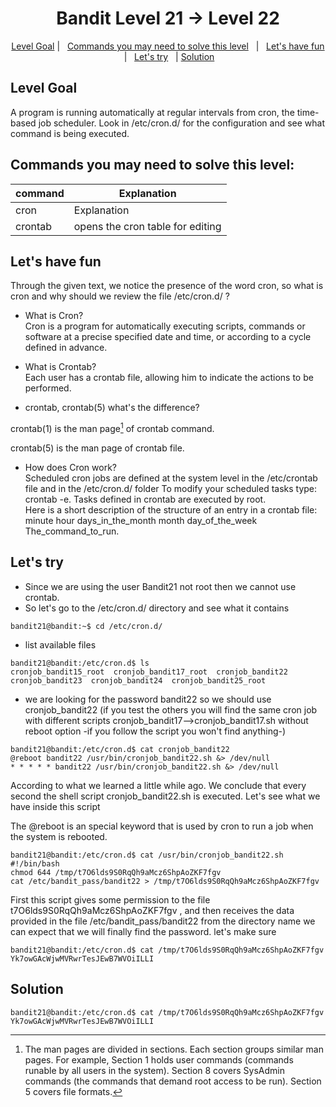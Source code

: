 <h1 align="center">
Bandit Level 21 → Level 22
</h1>

<p align="center">
  <a href="#Level-Goal">Level Goal</a>   |   
  <a href="#Commands-you-may-need-to-solve-this-level">Commands you may need to solve this level</a>   |  
  <a href="#Lets-have-fun">Let's have fun</a>   |  
  <a href="#Lets-try">Let's try</a>   |
  <a href="#Solution">Solution</a> 
</p>

## Level Goal
A program is running automatically at regular intervals from cron, the time-based job scheduler. Look in /etc/cron.d/ for the configuration and see what command is being executed.

## Commands you may need to solve this level:
| command | Explanation |
| ------|-----|
| cron | Explanation |
| crontab | opens the cron table for editing  |


## Let's have fun

Through the given text, we notice the presence of the word cron, so what is cron and why should we review the file /etc/cron.d/ ?

- What is Cron?<br/>
Cron is a program for automatically executing scripts, commands or software at a precise specified date and time, or according to a cycle defined in advance.</br>

- What is Crontab?<br/>
Each user has a crontab file, allowing him to indicate the actions to be performed.</br>

- crontab, crontab(5) what's the difference?<br/>

crontab(1) is the man page[^1] of crontab command.
[^1]: The man pages are divided in sections. Each section groups similar man pages. For example, Section 1 holds user commands (commands runable by all users in the system). Section 8 covers SysAdmin commands (the commands that demand root access to be run). Section 5 covers file formats.

crontab(5) is the man page of crontab file.

- How does Cron work?<br/>
Scheduled cron jobs are defined at the system level in the /etc/crontab file and in the /etc/cron.d/ folder
To modify your scheduled tasks type: crontab -e. Tasks defined in crontab are executed by root.<br/>
Here is a short description of the structure of an entry in a crontab file:<br/>
minute hour days_in_the_month month day_of_the_week The_command_to_run.

## Let's try

- Since we are using the user Bandit21 not root then we cannot use crontab.
- So let's go to the /etc/cron.d/ directory and see what it contains
````
bandit21@bandit:~$ cd /etc/cron.d/
````
- list available files
````
bandit21@bandit:/etc/cron.d$ ls
cronjob_bandit15_root  cronjob_bandit17_root  cronjob_bandit22  cronjob_bandit23  cronjob_bandit24  cronjob_bandit25_root
````
- we are looking for the password bandit22 so we should use cronjob_bandit22 (if you test the others you will find the same cron job with different scripts cronjob_bandit17-->cronjob_bandit17.sh without reboot option -if you follow the script you won't find anything-)
````
bandit21@bandit:/etc/cron.d$ cat cronjob_bandit22
@reboot bandit22 /usr/bin/cronjob_bandit22.sh &> /dev/null
* * * * * bandit22 /usr/bin/cronjob_bandit22.sh &> /dev/null
````
According to what we learned a little while ago. We conclude that every second the shell script cronjob_bandit22.sh is executed. Let's see what we have inside this script

 The @reboot is an special keyword that is used by cron to run a job when the system is rebooted.

````
bandit21@bandit:/etc/cron.d$ cat /usr/bin/cronjob_bandit22.sh
#!/bin/bash
chmod 644 /tmp/t7O6lds9S0RqQh9aMcz6ShpAoZKF7fgv
cat /etc/bandit_pass/bandit22 > /tmp/t7O6lds9S0RqQh9aMcz6ShpAoZKF7fgv

````
First this script gives some permission to the file t7O6lds9S0RqQh9aMcz6ShpAoZKF7fgv , and then receives the data provided in the file /etc/bandit_pass/bandit22 from the directory name we can expect that we will finally find the password. let's make sure
````
bandit21@bandit:/etc/cron.d$ cat /tmp/t7O6lds9S0RqQh9aMcz6ShpAoZKF7fgv
Yk7owGAcWjwMVRwrTesJEwB7WVOiILLI
````

## Solution 
````
bandit21@bandit:/etc/cron.d$ cat /tmp/t7O6lds9S0RqQh9aMcz6ShpAoZKF7fgv
Yk7owGAcWjwMVRwrTesJEwB7WVOiILLI
````

